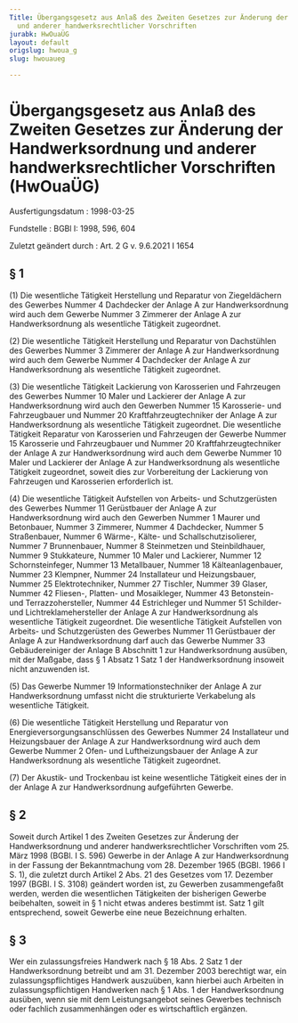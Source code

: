 ```yaml
---
Title: Übergangsgesetz aus Anlaß des Zweiten Gesetzes zur Änderung der Handwerksordnung
  und anderer handwerksrechtlicher Vorschriften
jurabk: HwOuaÜG
layout: default
origslug: hwoua_g
slug: hwouaueg

---
```


# Übergangsgesetz aus Anlaß des Zweiten Gesetzes zur Änderung der Handwerksordnung und anderer handwerksrechtlicher Vorschriften (HwOuaÜG)

Ausfertigungsdatum
:   1998-03-25

Fundstelle
:   BGBl I: 1998, 596, 604

Zuletzt geändert durch
:   Art. 2 G v. 9.6.2021 I 1654


## § 1

(1) Die wesentliche Tätigkeit Herstellung und Reparatur von
Ziegeldächern des Gewerbes Nummer 4 Dachdecker der Anlage A zur
Handwerksordnung wird auch dem Gewerbe Nummer 3 Zimmerer der Anlage A
zur Handwerksordnung als wesentliche Tätigkeit zugeordnet.

(2) Die wesentliche Tätigkeit Herstellung und Reparatur von
Dachstühlen des Gewerbes Nummer 3 Zimmerer der Anlage A zur
Handwerksordnung wird auch dem Gewerbe Nummer 4 Dachdecker der Anlage
A zur Handwerksordnung als wesentliche Tätigkeit zugeordnet.

(3) Die wesentliche Tätigkeit Lackierung von Karosserien und
Fahrzeugen des Gewerbes Nummer 10 Maler und Lackierer der Anlage A zur
Handwerksordnung wird auch den Gewerben Nummer 15 Karosserie- und
Fahrzeugbauer und Nummer 20 Kraftfahrzeugtechniker der Anlage A zur
Handwerksordnung als wesentliche Tätigkeit zugeordnet. Die wesentliche
Tätigkeit Reparatur von Karosserien und Fahrzeugen der Gewerbe Nummer
15 Karosserie und Fahrzeugbauer und Nummer 20 Kraftfahrzeugtechniker
der Anlage A zur Handwerksordnung wird auch dem Gewerbe Nummer 10
Maler und Lackierer der Anlage A zur Handwerksordnung als wesentliche
Tätigkeit zugeordnet, soweit dies zur Vorbereitung der Lackierung von
Fahrzeugen und Karosserien erforderlich ist.

(4) Die wesentliche Tätigkeit Aufstellen von Arbeits- und
Schutzgerüsten des Gewerbes Nummer 11 Gerüstbauer der Anlage A zur
Handwerksordnung wird auch den Gewerben Nummer 1 Maurer und
Betonbauer, Nummer 3 Zimmerer, Nummer 4 Dachdecker, Nummer 5
Straßenbauer, Nummer 6 Wärme-, Kälte- und Schallschutzisolierer,
Nummer 7 Brunnenbauer, Nummer 8 Steinmetzen und Steinbildhauer, Nummer
9 Stukkateure, Nummer 10 Maler und Lackierer, Nummer 12
Schornsteinfeger, Nummer 13 Metallbauer, Nummer 18 Kälteanlagenbauer,
Nummer 23 Klempner, Nummer 24 Installateur und Heizungsbauer, Nummer
25 Elektrotechniker, Nummer 27 Tischler, Nummer 39 Glaser, Nummer 42
Fliesen-, Platten- und Mosaikleger, Nummer 43 Betonstein- und
Terrazzohersteller, Nummer 44 Estrichleger und Nummer 51 Schilder- und
Lichtreklamehersteller der Anlage A zur Handwerksordnung als
wesentliche Tätigkeit zugeordnet. Die wesentliche Tätigkeit Aufstellen
von Arbeits- und Schutzgerüsten des Gewerbes Nummer 11 Gerüstbauer der
Anlage A zur Handwerksordnung darf auch das Gewerbe Nummer 33
Gebäudereiniger der Anlage B Abschnitt 1 zur Handwerksordnung ausüben,
mit der Maßgabe, dass § 1 Absatz 1 Satz 1 der Handwerksordnung
insoweit nicht anzuwenden ist.

(5) Das Gewerbe Nummer 19 Informationstechniker der Anlage A zur
Handwerksordnung umfasst nicht die strukturierte Verkabelung als
wesentliche Tätigkeit.

(6) Die wesentliche Tätigkeit Herstellung und Reparatur von
Energieversorgungsanschlüssen des Gewerbes Nummer 24 Installateur und
Heizungsbauer der Anlage A zur Handwerksordnung wird auch dem Gewerbe
Nummer 2 Ofen- und Luftheizungsbauer der Anlage A zur Handwerksordnung
als wesentliche Tätigkeit zugeordnet.

(7) Der Akustik- und Trockenbau ist keine wesentliche Tätigkeit eines
der in der Anlage A zur Handwerksordnung aufgeführten Gewerbe.


## § 2

Soweit durch Artikel 1 des Zweiten Gesetzes zur Änderung der
Handwerksordnung und anderer handwerksrechtlicher Vorschriften vom 25.
März 1998 (BGBl. I S. 596) Gewerbe in der Anlage A zur
Handwerksordnung in der Fassung der Bekanntmachung vom 28. Dezember
1965 (BGBl. 1966 I S. 1), die zuletzt durch Artikel 2 Abs. 21 des
Gesetzes vom 17. Dezember 1997 (BGBl. I S. 3108) geändert worden ist,
zu Gewerben zusammengefaßt werden, werden die wesentlichen Tätigkeiten
der bisherigen Gewerbe beibehalten, soweit in § 1 nicht etwas anderes
bestimmt ist. Satz 1 gilt entsprechend, soweit Gewerbe eine neue
Bezeichnung erhalten.


## § 3

Wer ein zulassungsfreies Handwerk nach § 18 Abs. 2 Satz 1 der
Handwerksordnung betreibt und am 31. Dezember 2003 berechtigt war, ein
zulassungspflichtiges Handwerk auszuüben, kann hierbei auch Arbeiten
in zulassungspflichtigen Handwerken nach § 1 Abs. 1 der
Handwerksordnung ausüben, wenn sie mit dem Leistungsangebot seines
Gewerbes technisch oder fachlich zusammenhängen oder es wirtschaftlich
ergänzen.

